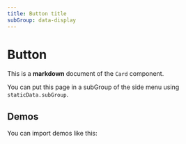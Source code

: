 ```yaml
---
title: Button title
subGroup: data-display
---
```


# Button

This is a **markdown** document of the `Card` component.

You can put this page in a subGroup of the side menu using `staticData.subGroup`.

## Demos

You can import demos like this:

<Demo src="./demos/demo1.tsx" />
